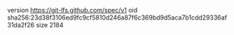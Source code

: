 version https://git-lfs.github.com/spec/v1
oid sha256:23d38f3106ed9fc9cf5810d246a87f6c369bd9d5aca7b1cdd29336af31da2f26
size 2184
